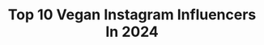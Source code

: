 ---
title: Top 10 Vegan Instagram Influencers In 2024
description: >-
  Find top vegan Instagram influencers in 2024. Most popular hashtags: #vegan #veganrecipes #vegansofinstagram.
platform: Instagram
hits: 13325
text_top: Identify the top-rated Instagram accounts on inBeat.
text_bottom: inBeat aggregates 13325 Instagram influencers like this for you to work with.
profiles:
  - username: "danascruggs"
    fullname: >-
      Dana Scruggs
    bio: >-
      Vegan
    location: "United States"
    followers: 43961
    engagement: 876
    commentsToLikes: 0.033935
    id: ck0u9yn1pax240i19k3bololm
    verified: false
    hashtags: "#pentax67, #glossier, #outtake, #filmisnotdead"
  - username: "vegicano"
    fullname: >-
      Rudy Ramos
    bio: >-
      NYC’s Original Vegan Taquero 🌮 Taquiza (DIY Taco Kit): SOLD OUT 🌮 Order Deadline: Tuesday 5PM 🚚 Free NYC Delivery: Fridays 📋 Menu: Highlights
    location: "United States"
    followers: 41084
    engagement: 121
    commentsToLikes: 0.032618
    id: ck135fab314mb0i19g5dgg7mf
    verified: false
    hashtags: "#vegan"
  - username: "shaktifresh"
    fullname: >-
      ALIZA ☼ CONSCIOUS LIFESTYLE
    bio: >-
      vegan • yogi • retreat chef ❀ american gal livin’ in melbourne ✺ chef & catering @consciouscravingsco ☽ MY LINKS BELOW! ⥥
    location: "Australia"
    followers: 6202
    engagement: 270
    commentsToLikes: 0.252058
    id: ck8tdurs64ugf0j78weepfqgo
    verified: false
    hashtags: "#vegan"
  - username: "alexaaisabel"
    fullname: >-
      Alexa Isabel ♡
    bio: >-
      ˚｡⋆ ୨♡୧ ⋆｡˚ 🎀 vegan miami girl living 𝓁𝒶 𝓋𝒾𝑒 𝑒𝓃 𝓇𝑜𝓈𝑒 🌸 behind the lens @alexaisabelphoto 🦢 @onemanagement ౨ৎ ✉️ lexisabelbernal@gmail.com
    location: "United States"
    followers: 27010
    engagement: 578
    commentsToLikes: 0.067030
    id: cksuaikrb7e4h0j233dnsa1ve
    verified: false
    hashtags: "#edikted, #pfg, #miamiinfluencer, #nyfw"
  - username: "jorikotis"
    fullname: >-
      J O R I   K O T A - A H O 🇫🇮
    bio: >-
      ◾️ Dad ◾️ Husband ◾️ Coach ◾️ Mover ◾️ Vegan
    location: "Finland"
    followers: 13116
    engagement: 1404
    commentsToLikes: 0.013558
    id: ck6trctegy98e0j71oijjv64x
    verified: false
    hashtags: "#flexibility, #rakkaus, #terveys, #vegaaninen"
  - username: "resplendentkitchen"
    fullname: >-
      Emily Miller I Resplendent Kitchen
    bio: >-
      Food Photographer & Recipe Developer in Tucson, Arizona. emily@resplendentkitchen.com Seasonal vegan recipes & food photography ↓
    location: "United States"
    followers: 5250
    engagement: 521
    commentsToLikes: 0.826295
    id: ck55mwo214zn40i11f2wx45rq
    verified: false
    hashtags: "#veganpie, #thebiteshot, #beautifulcuisines, #winelover"
  - username: "livs.vegan.food"
    fullname: >-
      liv💚
    bio: >-
      easy breakfast treats + out & about vegan eats 📍london ✉️: oliviagcox@aol.com
    location: "United Kingdom"
    followers: 9844
    engagement: 1114
    commentsToLikes: 0.033815
    id: ck5q8en1z5sq70i11bx1e6s6u
    verified: false
    hashtags: ""
  - username: "pinchofmatcha"
    fullname: >-
      mish | healthy eats
    bio: >-
      Mostly vegetarian, sometimes vegan, but always eatin goood 📍NYC | 26
    location: "United States"
    followers: 12084
    engagement: 935
    commentsToLikes: 0.060145
    id: cl6os1djclvio0i23m8sr0b4s
    verified: false
    hashtags: "#vegansofinstagram, #proteincookies, #vegansnacks, #eatclean"
  - username: "lifting_vegan_logic"
    fullname: >-
      Daniel Ishay
    bio: >-
      🌱 Animal Activist 📊 Evidence-Based Veganism 👀 Activism Through Sarcasm
    location: "United States"
    followers: 44834
    engagement: 1094
    commentsToLikes: 0.101164
    id: ck55ltbra2dls0i11vzhghose
    verified: false
    hashtags: "#plantbased, #veganmemes, #veganmuscle, #vegansofig"
  - username: "bforeal610"
    fullname: >-
      Britt | B Foreal
    bio: >-
      Bringing you banging “not boring” Vegan Recipes! 🌱 📍Philly 🎬YouTube: B Foreal Let’s work! 📧 bforeal610@gmail.com
    location: "United States"
    followers: 49031
    engagement: 1037
    commentsToLikes: 0.083397
    id: ck0vw37murwcr0i1935j9bttl
    verified: false
    hashtags: "#veganrecipes, #plantbased, #beefstew, #broccolicheddarsoup"
---